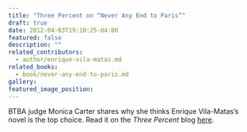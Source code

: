 ```yaml
---
title: "Three Percent on “Never Any End to Paris”"
draft: true
date: 2012-04-03T19:10:25-04:00
featured: false
description: ""
related_contributors:
  - author/enrique-vila-matas.md
related_books:
  - book/never-any-end-to-paris.md
gallery:
featured_image_position: 
---
```


BTBA judge Monica Carter shares why she thinks Enrique Vila-Matas’s novel is the top choice. Read it on the _Three Percent_ blog [here](http://www.rochester.edu/College/translation/threepercent/index.php?id=3889&utm_source=feedburner&utm_medium=feed&utm_campaign=Feed%3A+ThreePercent-Article+(Three+Percent)).

